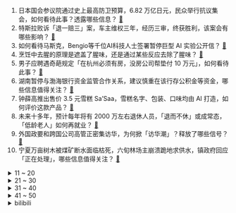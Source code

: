 1. 日本国会参议院通过史上最高防卫预算，6.82 万亿日元，民众举行抗议集会，如何看待此事？透露哪些信息？ [:link:](https://www.zhihu.com/question/592426289)
2. 特斯拉败诉「退一赔三」案，车主维权三年，经历三审，终获胜利，该案会有哪些影响？ [:link:](https://www.zhihu.com/question/592637843)
3. 如何看待马斯克，Bengio等千位AI科技人士签署暂停巨型 AI 实验公开信？ [:link:](https://www.zhihu.com/question/592530770)
4. 烹饪中去腥的原理是遮盖了腥味，还是通过某些反应去除了腥味？ [:link:](https://www.zhihu.com/question/346550360)
5. 男子应聘遇奇葩规定「在杭州必须有房，没房公司帮垫付 10 万元」，如何看待此事？ [:link:](https://www.zhihu.com/question/592513345)
6. 湖南暂停与渤海银行资金监管合作关系，建议慎重在该行存公积金等资金，哪些信息值得关注？ [:link:](https://www.zhihu.com/question/592531005)
7. 钟薛高推出售价 3.5 元雪糕 Sa’Saa，雪糕名字、包装、口味均由 AI 打造，如何评价这款产品？ [:link:](https://www.zhihu.com/question/592539365)
8. 未来十多年，预计每年将有 2000 万左右退休人员，「退而不休」或成常态，「低龄老人」如何再就业？ [:link:](https://www.zhihu.com/question/592519000)
9. 外国政要和跨国公司高管正密集访华，为何掀「访华潮」？释放了哪些信号？ [:link:](https://www.zhihu.com/question/592500300)
10. 宁夏万亩树木被煤矿断水面临枯死，六旬林场主崩溃跪地求供水，镇政府回应「正在处理」，哪些信息值得关注？ [:link:](https://www.zhihu.com/question/592518874)
<details>
<summary>11 ~ 20</summary>

11. 孟子曰：不孝有三，无后为大。那么「有三」是指的哪「三不孝」？ [:link:](https://www.zhihu.com/question/591182772)
12. 比亚迪 2022 年净利超 166 亿元，同比增近 446%，超过过去五年净利总和，如何看待这一业绩？ [:link:](https://www.zhihu.com/question/592591483)
13. 理想回应雷达在无人陵园内显示全是人影，称可能是信号问题，出现了识别算法错误，如何从技术角度解读？ [:link:](https://www.zhihu.com/question/592513100)
14. 自古没有得荆州而取得天下的，能不能说明诸葛亮的隆中对其实是错误的战略设计？ [:link:](https://www.zhihu.com/question/592106757)
15. 中国神华透露，涉万亩林场水源纠纷煤矿属兄弟公司， 国家能源集团正核实情况，具体情况如何？ [:link:](https://www.zhihu.com/question/592554218)
16. 女子晒吃水果视频被骂「这么能吃谁敢要你」，怎样理解看客心理？为何在网络中会存在谣言困境？该如何解决？ [:link:](https://www.zhihu.com/question/592373769)
17. 欧盟称美国取代俄罗斯成为欧盟最大原油供应国，俄方称俄对印度石油供应激增 22 倍，如何解读？有何影响？ [:link:](https://www.zhihu.com/question/592637854)
18. 创业公司感叹养不起程序员, 他们的工资是有泡沫吗? [:link:](https://www.zhihu.com/question/586120986)
19. 西安一男子坠楼砸中 5 岁男孩，2 人死亡，事故后续将如何处理？涉及哪些法律问题? [:link:](https://www.zhihu.com/question/592673281)
20. 美国一载有 1400 吨有毒化学品驳船在俄亥俄河下沉，事故将产生哪些影响？ [:link:](https://www.zhihu.com/question/592580787)
</details>
<details>
<summary>21 ~ 30</summary>

21. 部分顺风车以「顺路搭客」为名「全职」接单盈利，如何看待「职业化」的顺风车？存在哪些风险？ [:link:](https://www.zhihu.com/question/592561141)
22. 如何评价影石Insta360于3月29日推出的AI手机稳定器Flow？有什么创新之处吗？ [:link:](https://www.zhihu.com/question/592642323)
23. 《龙珠超》中悟空可以原谅很多反派，为何只字不提他亲哥拉蒂兹？ [:link:](https://www.zhihu.com/question/514790738)
24. 通过法考能给我带来什么样的改变？ [:link:](https://www.zhihu.com/question/549984375)
25. 焦作、惠州、深圳四所民办学校停办，背后原因有哪些？民办学校倒闭潮要来了吗？将带来哪些影响？ [:link:](https://www.zhihu.com/question/592599781)
26. 游戏策划是否应该游玩过大量游戏？ [:link:](https://www.zhihu.com/question/265945572)
27. 天赋真的可以决定一个人的未来吗？ [:link:](https://www.zhihu.com/question/589865014)
28. 怎么缓解自己心情? [:link:](https://www.zhihu.com/question/592657566)
29. 为什么学完了 C 语言觉得自己什么都干不了？ [:link:](https://www.zhihu.com/question/574785659)
30. 怎样改变性格内向? [:link:](https://www.zhihu.com/question/581368951)
</details>
<details>
<summary>31 ~ 40</summary>

31. 《王者荣耀》哪些英雄能够在大劣势下凭一己之力逆天改命？ [:link:](https://www.zhihu.com/question/592551407)
32. 《狂飙》中高启强建幼儿园和敬老院，把握住全市公务员的软肋，从小到老，为啥剧里没体现这招的用处？ [:link:](https://www.zhihu.com/question/591586342)
33. 失去了应届生的身份真的很难找工作吗？ [:link:](https://www.zhihu.com/question/556648354)
34. 上海徐汇中学浴室偷拍事件知情学生发声，称「网传不实，没有戴假发，也没有进浴室」，如何看待此事？ [:link:](https://www.zhihu.com/question/592318389)
35. 假如你是《狂飙》中的王力，赵立冬要让你当副局长，高启强想拿钱让你离开京海，你应该如何破这个局？ [:link:](https://www.zhihu.com/question/591573488)
36. 23岁应该是先买车还是先买房？ [:link:](https://www.zhihu.com/question/592401828)
37. 如何评价索尼在2023年3月29日发布的vlog全画幅相机ZV-E1？ [:link:](https://www.zhihu.com/question/592664177)
38. 2023 赛季中国足球职业联赛准入名单，广州城、昆山、陕西长安竞技无缘，广州队准入，哪些信息值得关注？ [:link:](https://www.zhihu.com/question/592515397)
39. 非自行车骑行爱好者的你，能接受最多花多少钱买一辆自行车？ [:link:](https://www.zhihu.com/question/591477229)
40. 贾政为什么那么恨贾宝玉，不让王夫人拦着，真要下狠手打死他？ [:link:](https://www.zhihu.com/question/592065566)
</details>
<details>
<summary>41 ~ 50</summary>

41. 人这一辈子需要回头看吗？ [:link:](https://www.zhihu.com/question/590826745)
42. 健身没有动力该如何激励自己？ [:link:](https://www.zhihu.com/question/591181875)
43. 自尊重要，还是挣钱重要？ [:link:](https://www.zhihu.com/question/590123673)
44. 史图馆的地图准确吗？ [:link:](https://www.zhihu.com/question/279660271)
45. 为什么说大模型训练很难？ [:link:](https://www.zhihu.com/question/498271491)
46. 减肥只靠吃蔬菜行得通吗？ [:link:](https://www.zhihu.com/question/590090309)
47. 经常打羽毛球可以减肥吗？ [:link:](https://www.zhihu.com/question/590488015)
48. 河北沧州一废弃冷库在拆除过程中发生火灾，11 人死亡，后续调查进展如何？还有哪些信息值得关注？ [:link:](https://www.zhihu.com/question/592382772)
49. 《明日方舟》2023年4月的版本，刻俄柏还值得180黄票吗？ [:link:](https://www.zhihu.com/question/592239374)
50. 二战会比一战考研占优吗？ [:link:](https://www.zhihu.com/question/583100244)
</details><details>
<summary>bilibili</summary>

1. 【何同学】我们做了一台中文打字机... [:link:](//www.bilibili.com/video/BV1Sk4y1471G)
2. 当北方人第一次走进广东村里的早茶店时... [:link:](//www.bilibili.com/video/BV1PN411T7Pt)
3. 【IGN】《塞尔达传说 王国之泪》实机演示 [:link:](//www.bilibili.com/video/BV1oT411z7Hp)
4. 街头邀请陌生人撕标签 [:link:](//www.bilibili.com/video/BV1Bh411V7KU)
5. 当校园出现“跳房子”，接下来的一幕幕令人感慨 [:link:](//www.bilibili.com/video/BV1Tc411j7eG)
6. 我是新手，该买什么相机？从2k到4w，年度相机大盘点！ [:link:](//www.bilibili.com/video/BV1tg4y1371e)
7. 全村突然停电，学校食堂中午也不能做饭了，看见孩子们一个个喊着肚子饿，准备带他们去村口觅食咯.. [:link:](//www.bilibili.com/video/BV1U24y177UD)
8. 做人没必要太正常 [:link:](//www.bilibili.com/video/BV1AX4y1o7Qj)
9. 走100米就给500块！这些被百米路困住的人，把我看哭了 ...... [:link:](//www.bilibili.com/video/BV14L411X7ys)
10. 《明日方舟》2023「音律联觉-愚夜密函」先导预告 [:link:](//www.bilibili.com/video/BV1CV4y1D77S)
<details>
<summary>11 ~ 20</summary>

11. 【精卫】完整版丨老子只是太想要份爱这有什么错啊？ [:link:](//www.bilibili.com/video/BV1Fc411j7yJ)
12. 传说中能干掉一整锅米饭的嫩滑鲜虾豆腐煲。 [:link:](//www.bilibili.com/video/BV1FT41167W4)
13. 辞职创业，顿顿菜叶 [:link:](//www.bilibili.com/video/BV16s4y1J7Up)
14. 【首次尝试"MV"编舞】 这波属实是起飞了 [:link:](//www.bilibili.com/video/BV1zk4y147sT)
15. 当你跨越4000公里去找女朋友...... [:link:](//www.bilibili.com/video/BV1dN411K7Pm)
16. 铁直男和女同事挑战互相点菜，168元必胜客自助究竟值不值？【怎么这么值ep59-必胜客】 [:link:](//www.bilibili.com/video/BV1wL411S7Tp)
17. 胡桃声线这样用？？看我迫害配音演员陶典！！ [:link:](//www.bilibili.com/video/BV1Bv4y1G7KB)
18. 花钱找某宝外包做视频能上B站热门吗？ [:link:](//www.bilibili.com/video/BV1Nk4y1i7Df)
19. 用百斤牛骨架熬汤，乔老爷出摊，请大家吃牛肉面 [:link:](//www.bilibili.com/video/BV1PV4y197G6)
20. 你画你的我猜我的（3） [:link:](//www.bilibili.com/video/BV1Zk4y147qs)
</details>
<details>
<summary>21 ~ 30</summary>

21. 这次，你的硬币可以兑换成真的了！ [:link:](//www.bilibili.com/video/BV1EM4y1z7LZ)
22. 不要再问我！中国好还是意大利好，萝卜青菜各有所爱 [:link:](//www.bilibili.com/video/BV1p84y1g7mB)
23. 在成都夜市消费一个晚上，看看有多少缺斤少两的商贩，缺的如果要回来可以省多少钱？ [:link:](//www.bilibili.com/video/BV1Jm4y1z7gX)
24. 破防！不要跟女友玩这些刺激游戏…因为她根本玩不起！ [:link:](//www.bilibili.com/video/BV1Ms4y1J7eT)
25. 【淮秀帮】假如《狂飙》玩狼人杀（二）！ [:link:](//www.bilibili.com/video/BV1d84y1u7gB)
26. 祖 传 技 能 [:link:](//www.bilibili.com/video/BV1zv4y1G7JH)
27. 这回证实了啊我嘴真不硬！ [:link:](//www.bilibili.com/video/BV1jL411X7jh)
28. 哪个才是动物的真实叫声？！ [:link:](//www.bilibili.com/video/BV1184y1u7ud)
29. IVE回归先行曲Kitsch MV公开 [:link:](//www.bilibili.com/video/BV1pk4y147wQ)
30. 你写的不是公式，是他们所奉献的一生！（数学物理史年表） [:link:](//www.bilibili.com/video/BV1tM411g7fg)
</details>
<details>
<summary>31 ~ 40</summary>

31. 全网首试，8辆车同步外放搞一场3D环绕音乐会！ [:link:](//www.bilibili.com/video/BV1UM4y1m7L9)
32. 狗是谁？（3） [:link:](//www.bilibili.com/video/BV1vN411K7e9)
33. 没有艺人能从这次的微博之夜中生还！情商再高也不行！ [:link:](//www.bilibili.com/video/BV1GX4y1R7Qn)
34. 这师资力量确实不一般 [:link:](//www.bilibili.com/video/BV1Am4y1r7aH)
35. 大家想听的《我会等》完整版来啦 [:link:](//www.bilibili.com/video/BV16o4y1p7hy)
36. 俄土战争的关键！竟是来自孔明的计谋？《叶卡捷琳娜》S2P7 [:link:](//www.bilibili.com/video/BV1VL411S7i9)
37. 孩子...你的理解太超前了！ [:link:](//www.bilibili.com/video/BV1hg4y137di)
38. 我帮59岁的婆婆完成19岁的少女梦 [:link:](//www.bilibili.com/video/BV1Jg4y137uT)
39. 女 大 学 生 求 偶 日 常 [:link:](//www.bilibili.com/video/BV1KL411S7g2)
40. “已经和朋友绝交了，他肋骨断了三根，我腿折了两条！” [:link:](//www.bilibili.com/video/BV1PM411M7f6)
</details>
<details>
<summary>41 ~ 50</summary>

41. 【罗翔】包办婚姻，我是穿越了吗？ [:link:](//www.bilibili.com/video/BV1CY4y1D7os)
42. 【基德】最可行的地球毁灭方案，总用时1秒 [:link:](//www.bilibili.com/video/BV1Dm4y167ty)
43. 我爱我的椅子 [:link:](//www.bilibili.com/video/BV1ss4y1J7be)
44. 西游记里根本没有小白饼，难道我们都被骗了？ [:link:](//www.bilibili.com/video/BV18X4y1o7AN)
45. 【盐焗海鲜】走到哪吃到哪，漠叔全靠渔民支持 [:link:](//www.bilibili.com/video/BV1gc411L77J)
46. 二次元的孤独 [:link:](//www.bilibili.com/video/BV1zg4y1W7WQ)
47. 抄袭（×）洗歌（√） [:link:](//www.bilibili.com/video/BV18g4y137HA)
48. 采访路上被美女邀请看电影！！！ [:link:](//www.bilibili.com/video/BV19N411K7wJ)
49. 根据随手拍的照片，竟然可以锁定拍摄的国家…..地理人的基本素养！！ [:link:](//www.bilibili.com/video/BV1JL411X7mq)
50. 超赞运镜！女生宿舍Love Me Like This灯光运镜版 [:link:](//www.bilibili.com/video/BV18T411q7nb)
</details>
<details>
<summary>51 ~ 60</summary>

51. 深度还原见到女的就变身的人 [:link:](//www.bilibili.com/video/BV1bh411V7aw)
52. 微醺版《百年孤寂》 [:link:](//www.bilibili.com/video/BV1gg4y1s7jN)
53. 小时候身边也有因为外貌遭受校园霸凌的同学，但是他们也没做错什么，却因此影响了一辈子。希望大家看完这条视频能减少对他人外貌恶意的评价，良言一句三冬暖 [:link:](//www.bilibili.com/video/BV1cM4y1U7VN)
54. 粉丝不会化妆 明星化妆师在线改妆 [:link:](//www.bilibili.com/video/BV1Ek4y147yK)
55. 安排时间顺序的，梅菜扣肉，希望能对大家有用 [:link:](//www.bilibili.com/video/BV1SY4y1S7BP)
56. 有点摆烂，又有点积极 [:link:](//www.bilibili.com/video/BV11s4y1S7R7)
57. 挑战分娩体验 [:link:](//www.bilibili.com/video/BV1kV4y1D7pU)
58. 下棋 逃脱的关键在于 有没有一个人在远方等你 [:link:](//www.bilibili.com/video/BV1EL411R7iq)
59. “中国汉堡”全买一遍,揭露塔斯汀行业内幕？ [:link:](//www.bilibili.com/video/BV1Jm4y1r7TP)
60. 学校体测 [:link:](//www.bilibili.com/video/BV1Lh411V7tp)
</details>
<details>
<summary>61 ~ 70</summary>

61. 能不能在法庭上整活（7） [:link:](//www.bilibili.com/video/BV14s4y1J7nG)
62. 打开格局！这些东西远比想象大！ [:link:](//www.bilibili.com/video/BV1cX4y1R7gY)
63. 以前的年轻人 VS 现在的年轻人 [:link:](//www.bilibili.com/video/BV1oN411K7RU)
64. 【4k/原神/超燃】109天，我做了一个二创 [:link:](//www.bilibili.com/video/BV1AY4y1S7aK)
65. 我们竟然见到Tim Cook啦 | 与Tim Cook一起拜访开发者们 [:link:](//www.bilibili.com/video/BV1ng4y1s7Vc)
66. 我们今天买来了一些小玩具... [:link:](//www.bilibili.com/video/BV17s4y1J7kM)
67. 人 间 不 清 醒 3 [:link:](//www.bilibili.com/video/BV16v4y1G7xs)
68. 用10几斤的精选安格斯上脑，做沙茶牛肉煲，小伙伴说贼下饭 [:link:](//www.bilibili.com/video/BV12o4y1p7JG)
69. 中国最牛！河南胖东来！逼疯世界500强！超市天花板！妹子迷失在特价美食里！ [:link:](//www.bilibili.com/video/BV1tm4y1r7Fd)
70. 荒野求生 [:link:](//www.bilibili.com/video/BV1Hm4y1r7oe)
</details>
<details>
<summary>71 ~ 80</summary>

71. 丈夫被豪车撞死，一个普通女人的复仇显得无力又荒诞 [:link:](//www.bilibili.com/video/BV1Mc411j7mN)
72. “短短的二分十六秒，却是小黄的一生” [:link:](//www.bilibili.com/video/BV13g4y1s7rw)
73. 《上下五千年》带解析，建议逐帧观看～ [:link:](//www.bilibili.com/video/BV1Rc41157go)
74. 为了交学费，21岁女学生半夜出卖炒饭：挣1万学费其实挺难的 [:link:](//www.bilibili.com/video/BV1YN411K7K5)
75. 新的开始！从零挑战通关明日之后！#1 [:link:](//www.bilibili.com/video/BV1UN411P7LY)
76. 前FBI成员耗时一年制作的揭秘游戏，黑暗程度令人崩溃！ [:link:](//www.bilibili.com/video/BV1Uc411L7WX)
77. 芬兰家人血战爆辣湘菜馆子辣到飙泪！一口剁椒一口酸豆角爽翻天！汤汁喝干净！奶茶上瘾到想马上去中国！ [:link:](//www.bilibili.com/video/BV1AL411X7in)
78. 凌晨出门寻觅！好吃痛哭流涕！ [:link:](//www.bilibili.com/video/BV1hN411K7fq)
79. 雪里拖枪力保铲屎官，泰迪狗惨遭过肩摔 [:link:](//www.bilibili.com/video/BV1ZX4y197qA)
80. 在八分钟循环里，仿佛看到了我的明天 [:link:](//www.bilibili.com/video/BV19M4y1m7H2)
</details>
<details>
<summary>81 ~ 90</summary>

81. 在南京拜访喜欢的艺术家，发现大自然中细微的美 [:link:](//www.bilibili.com/video/BV1xL411Q7CV)
82. 孝感车神被网暴连夜改名，却栽在了1.5w个擦边视频上？ [:link:](//www.bilibili.com/video/BV16V4y1D7dS)
83. 踏遍千山万水也要找到你#命硬的小裴 #踏遍千万万水也要找到你 [:link:](//www.bilibili.com/video/BV1Yv4y1V7o1)
84. 网友在街头偶遇女子追杀鼠鼠 [:link:](//www.bilibili.com/video/BV1cL411S759)
85. 这奖品太接地气了…… [:link:](//www.bilibili.com/video/BV1bh411V71s)
86. 天津.九河居 厨子探店¥161 [:link:](//www.bilibili.com/video/BV18N411K7iF)
87. YOASOBI アドベンチャー(ADVENTURE) Official Music Video [:link:](//www.bilibili.com/video/BV1Kh411V7qp)
88. 【原神】冰草不反应的奥秘，燃烧居然被占模了？ [:link:](//www.bilibili.com/video/BV1Pv4y1V7xv)
89. 【STN快报第七季09】生化危机5re发售后，非洲黑人都消失了 [:link:](//www.bilibili.com/video/BV1Ko4y1W7G2)
90. 外 星 摇 子 [:link:](//www.bilibili.com/video/BV1T24y1j7eS)
</details>
<details>
<summary>91 ~ 100</summary>

91. 【阿斗】不为人知的秘密阁楼，5个男人和一具没穿衣服的女尸，背后的真相令人难以启齿！《阁楼》 [:link:](//www.bilibili.com/video/BV1VM411M7vv)
92. 大堂经理解决员工意外事件 [:link:](//www.bilibili.com/video/BV1SM4y1m76B)
93. 这王昭君不比开挂牛吗？ [:link:](//www.bilibili.com/video/BV1yo4y1p7h5)
94. 3元一个鸡肉卷，你敢吃吗？网购超便宜肉类早餐大测评！！ [:link:](//www.bilibili.com/video/BV1Rs4y1S7Qu)
95. 一顿夜宵前脚偶遇“刘培强”，后有店员秀绝活，真是惊喜停不下来 [:link:](//www.bilibili.com/video/BV1Qv4y1G7Va)
96. 广东人的减速带：天气预报！ [:link:](//www.bilibili.com/video/BV1ng4y1s7ZT)
97. 我真的好爱我的朋友们呀！！！ [:link:](//www.bilibili.com/video/BV1pT411q73S)
98. 挑战！随机任务吃美食！选惠灵顿牛排还是蟹黄面？ [:link:](//www.bilibili.com/video/BV1ks4y1S78d)
99. 我裂开 [:link:](//www.bilibili.com/video/BV1Vv4y1V7uR)
100. 被粉丝逼迫去俄罗斯酒吧，惨遭众多美女帅哥搭讪，最后因为我吵起来 [:link:](//www.bilibili.com/video/BV1ys4y1S7xV)
</details></details>